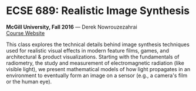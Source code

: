 # ECSE 689: Realistic Image Synthesis
**McGill University, Fall 2016** &mdash; Derek Nowrouzezahrai<br />
[Course Website][website]

This class explores the technical details behind image synthesis techniques used for realistic visual effects in modern feature films, games, and architectural & product visualizations. Starting with the fundamentals of radiometry, the study and measurement of electromagnetic radiation (like visible light), we present mathematical models of how light propagates in an environment to eventually form an image on a sensor (e.g., a camera's film or the human eye).

[website]: http://www.cim.mcgill.ca/~derek/ecse689.html
